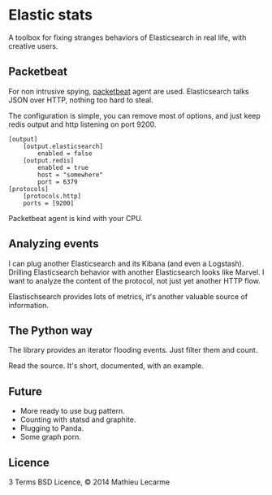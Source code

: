 Elastic stats
=============

A toolbox for fixing stranges behaviors of Elasticsearch in real life,
with creative users.

Packetbeat
----------

For non intrusive spying, [packetbeat](http://packetbeat.com/) agent are used.
Elasticsearch talks JSON over HTTP, nothing too hard to steal.

The configuration is simple, you can remove most of options, and just keep
redis output and http listening on port 9200.

    [output]
        [output.elasticsearch]
            enabled = false
        [output.redis]
            enabled = true
            host = "somewhere"
            port = 6379
    [protocols]
        [protocols.http]
        ports = [9200]


Packetbeat agent is kind with your CPU.

Analyzing events
----------------

I can plug another Elasticsearch and its Kibana (and even a Logstash).
Drilling Elasticsearch behavior with another Elasticsearch looks like Marvel.
I want to analyze the content of the protocol, not just yet another HTTP flow.

Elastischsearch provides lots of metrics, it's another valuable source of information.

The Python way
--------------

The library provides an iterator flooding events. Just filter them and count.

Read the source. It's short, documented, with an example.

Future
------

 * More ready to use bug pattern.
 * Counting with statsd and graphite.
 * Plugging to Panda.
 * Some graph porn.


Licence
-------

3 Terms BSD Licence, © 2014 Mathieu Lecarme
